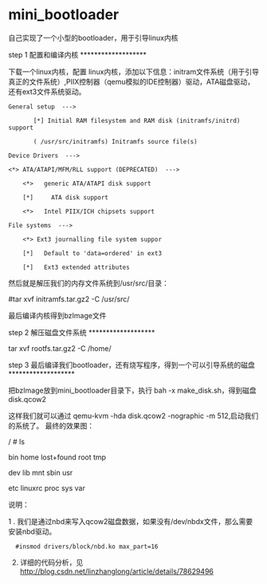 # mini_bootloader
自己实现了一个小型的bootloader，用于引导linux内核

step 1 配置和编译内核 *******************

下载一个linux内核，配置 linux内核，添加以下信息：initram文件系统（用于引导真正的文件系统）,PIIX控制器（qemu模拟的IDE控制器）驱动，ATA磁盘驱动，还有ext3文件系统驱动。

    General setup  --->
    
           [*] Initial RAM filesystem and RAM disk (initramfs/initrd) support
           
           ( /usr/src/initramfs) Initramfs source file(s)
           
    Device Drivers  --->
    
    <*> ATA/ATAPI/MFM/RLL support (DEPRECATED)  --->
    
        <*>   generic ATA/ATAPI disk support
        
        [*]     ATA disk support
        
        <*>   Intel PIIX/ICH chipsets support
        
    File systems  --->
    
        <*> Ext3 journalling file system suppor
        
        [*]   Default to 'data=ordered' in ext3
        
        [*]   Ext3 extended attributes

然后就是解压我们的内存文件系统到/usr/src/目录：

#tar xvf initramfs.tar.gz2 -C /usr/src/

最后编译内核得到bzImage文件



step 2 解压磁盘文件系统 *******************

tar xvf rootfs.tar.gz2 -C /home/


step 3 最后编译我们bootloader，还有烧写程序，得到一个可以引导系统的磁盘 *******************

把bzImage放到mini_bootloader目录下，执行 bah -x make_disk.sh，得到磁盘disk.qcow2

这样我们就可以通过 qemu-kvm  -hda disk.qcow2 -nographic  -m 512,启动我们的系统了。
最终的效果图：

/ # ls

bin         home        lost+found       root        tmp

dev         lib         mnt              sbin        usr

etc         linuxrc     proc              sys         var




说明：

1 . 我们是通过nbd来写入qcow2磁盘数据，如果没有/dev/nbdx文件，那么需要安装nbd驱动。

      #insmod drivers/block/nbd.ko max_part=16
      

2. 详细的代码分析，见 http://blog.csdn.net/linzhanglong/article/details/78629496
      


